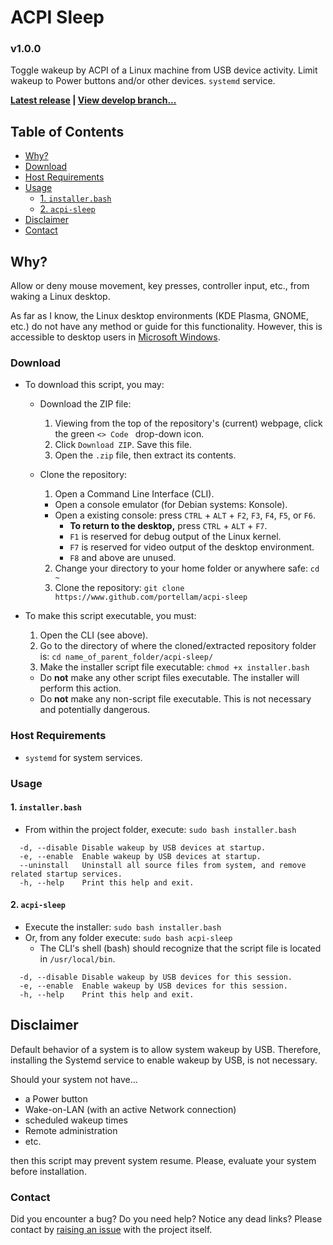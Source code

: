 # ACPI Sleep
### v1.0.0
Toggle wakeup by ACPI of a Linux machine from USB device activity. Limit wakeup to Power buttons and/or other devices. `systemd` service.

**[Latest release](https://github.com/portellam/acpi-sleep/releases/latest) | [View develop branch...](https://github.com/portellam/acpi-sleep/tree/develop)**

## Table of Contents
- [Why?](#why)
- [Download](#download)
- [Host Requirements](#host-requirements)
- [Usage](#usage)
  - [1. `installer.bash`](#1-installerbash)
  - [2. `acpi-sleep`](#2-acpi-sleep)
- [Disclaimer](#disclaimer)
- [Contact](#contact)

## Why?
Allow or deny mouse movement, key presses, controller input, etc., from waking a Linux desktop.

As far as I know, the Linux desktop environments (KDE Plasma, GNOME, etc.) do not have any method or guide for this functionality. However, this is accessible to desktop users in [Microsoft Windows](https://web.archive.org/web/20230603175452/https://www.tenforums.com/tutorials/63148-allow-prevent-devices-wake-computer-windows-10-a.html).

### Download
- To download this script, you may:
  - Download the ZIP file:
    1. Viewing from the top of the repository's (current) webpage, click the green `<> Code ` drop-down icon.
    2. Click `Download ZIP`. Save this file.
    3. Open the `.zip` file, then extract its contents.

  - Clone the repository:
    1. Open a Command Line Interface (CLI).
      - Open a console emulator (for Debian systems: Konsole).
      - Open a existing console: press `CTRL` + `ALT` + `F2`, `F3`, `F4`, `F5`, or `F6`.
        - **To return to the desktop,** press `CTRL` + `ALT` + `F7`.
        - `F1` is reserved for debug output of the Linux kernel.
        - `F7` is reserved for video output of the desktop environment.
        - `F8` and above are unused.

    2. Change your directory to your home folder or anywhere safe: `cd ~`
    3. Clone the repository: `git clone https://www.github.com/portellam/acpi-sleep`

- To make this script executable, you must:
  1. Open the CLI (see above).
  2. Go to the directory of where the cloned/extracted repository folder is: `cd name_of_parent_folder/acpi-sleep/`
  3. Make the installer script file executable: `chmod +x installer.bash`
    - Do **not** make any other script files executable. The installer will perform this action.
    - Do **not** make any non-script file executable. This is not necessary and potentially dangerous.

### Host Requirements
- `systemd` for system services.

### Usage
#### 1. `installer.bash`
- From within the project folder, execute: `sudo bash installer.bash`

```
  -d, --disable Disable wakeup by USB devices at startup.
  -e, --enable  Enable wakeup by USB devices at startup.
  --uninstall   Uninstall all source files from system, and remove related startup services.
  -h, --help    Print this help and exit.
```

#### 2. `acpi-sleep`
- Execute the installer: `sudo bash installer.bash`
- Or, from any folder execute: `sudo bash acpi-sleep`
  - The CLI's shell (bash) should recognize that the script file is located in `/usr/local/bin`.

```
  -d, --disable Disable wakeup by USB devices for this session.
  -e, --enable  Enable wakeup by USB devices for this session.
  -h, --help    Print this help and exit.
```

## Disclaimer
Default behavior of a system is to allow system wakeup by USB. Therefore, installing the Systemd service to enable wakeup by USB, is not necessary.

Should your system not have...
- a Power button
- Wake-on-LAN (with an active Network connection)
- scheduled wakeup times
- Remote administration
- etc.

then this script may prevent system resume.
Please, evaluate your system before installation.

### Contact
Did you encounter a bug? Do you need help? Notice any dead links? Please contact by [raising an issue](https://github.com/portellam/acpi-sleep/issues) with the project itself.

